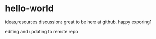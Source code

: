 # hello-world
ideas,resources discussions
great to be here at github. happy exporing1

editing and updating to remote repo
